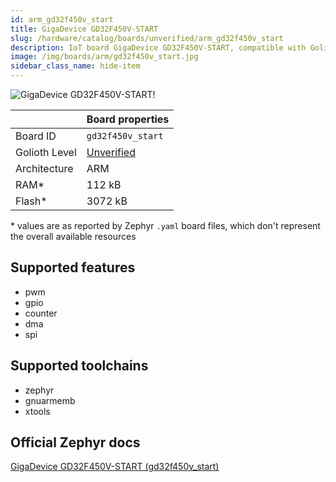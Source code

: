 ```yaml
---
id: arm_gd32f450v_start
title: GigaDevice GD32F450V-START
slug: /hardware/catalog/boards/unverified/arm_gd32f450v_start
description: IoT board GigaDevice GD32F450V-START, compatible with Golioth at unverified level.
image: /img/boards/arm/gd32f450v_start.jpg
sidebar_class_name: hide-item
---
```


[//]: # (This is an auto-generated file, do not edit! Changes to it will be lost upon re-generation)

![GigaDevice GD32F450V-START!](/img/boards/arm/gd32f450v_start.jpg "GigaDevice GD32F450V-START")

|                | Board properties     |
| -------------  | -------------------- |
| Board ID       | `gd32f450v_start` |
| Golioth Level  | [Unverified](/hardware#unverified-boards) |
| Architecture   | ARM |
| RAM*           | 112 kB |
| Flash*         | 3072 kB |

\* values are as reported by Zephyr `.yaml` board files, which don't represent the overall available resources



## Supported features

* pwm
* gpio
* counter
* dma
* spi

## Supported toolchains

* zephyr
* gnuarmemb
* xtools

## Official Zephyr docs

[GigaDevice GD32F450V-START (gd32f450v_start)](https://docs.zephyrproject.org/latest/boards/arm/gd32f450v_start/doc/index.html)
